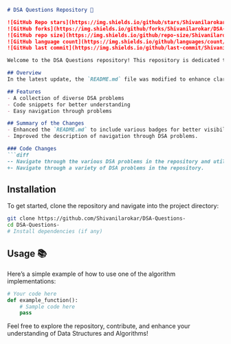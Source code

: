 ```markdown
# DSA Questions Repository 🤖

![GitHub Repo stars](https://img.shields.io/github/stars/Shivanilarokar/DSA-Questions-?style=social) 
![GitHub forks](https://img.shields.io/github/forks/Shivanilarokar/DSA-Questions-?style=social) 
![GitHub repo size](https://img.shields.io/github/repo-size/Shivanilarokar/DSA-Questions-?style=flat-square) 
![GitHub language count](https://img.shields.io/github/languages/count/Shivanilarokar/DSA-Questions-?style=flat-square) 
![GitHub last commit](https://img.shields.io/github/last-commit/Shivanilarokar/DSA-Questions-?style=flat-square)

Welcome to the DSA Questions repository! This repository is dedicated to providing a comprehensive collection of Data Structures and Algorithms (DSA) problems, designed to help you improve your coding skills and understanding of fundamental concepts.

## Overview
In the latest update, the `README.md` file was modified to enhance clarity and showcase the repository's offerings more effectively.

## Features
- A collection of diverse DSA problems
- Code snippets for better understanding
- Easy navigation through problems

## Summary of the Changes
- Enhanced the `README.md` to include various badges for better visibility and engagement.
- Improved the description of navigation through DSA problems.

### Code Changes
```diff
-- Navigate through the various DSA problems in the repository and utilize the code snippets provided.
+- Navigate through a variety of DSA problems in the repository.
```

## Installation
To get started, clone the repository and navigate into the project directory:
```bash
git clone https://github.com/Shivanilarokar/DSA-Questions-
cd DSA-Questions-
# Install dependencies (if any)
```

## Usage 📚
Here’s a simple example of how to use one of the algorithm implementations:
```python
# Your code here
def example_function():
    # Sample code here
    pass
```

Feel free to explore the repository, contribute, and enhance your understanding of Data Structures and Algorithms!
```